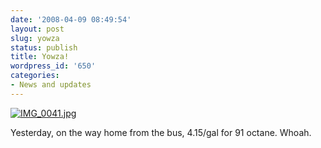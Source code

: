 ```yaml
---
date: '2008-04-09 08:49:54'
layout: post
slug: yowza
status: publish
title: Yowza!
wordpress_id: '650'
categories:
- News and updates
---
```





[![IMG_0041.jpg](http://fnord.phfactor.net/wp-photos/thumb.20080409-084954-1.jpg)](http://fnord.phfactor.net/wp-photos/20080409-084954-1.jpg)


Yesterday, on the way home from the bus, 4.15/gal for 91 octane. Whoah.

